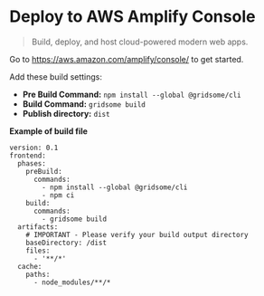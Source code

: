 # Deploy to AWS Amplify Console

> Build, deploy, and host cloud-powered modern web apps.


Go to https://aws.amazon.com/amplify/console/ to get started.

Add these build settings:

- **Pre Build Command:** `npm install --global @gridsome/cli`
- **Build Command:** `gridsome build`
- **Publish directory:** `dist`

**Example of build file**

```
version: 0.1
frontend:
  phases:
    preBuild:
      commands:
        - npm install --global @gridsome/cli
        - npm ci
    build:
      commands:
        - gridsome build
  artifacts:
    # IMPORTANT - Please verify your build output directory
    baseDirectory: /dist
    files:
      - '**/*'
  cache:
    paths:
      - node_modules/**/*
```

